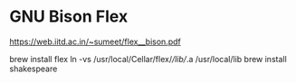 # GNU Bison Flex

https://web.iitd.ac.in/~sumeet/flex__bison.pdf

brew install flex
ln -vs /usr/local/Cellar/flex/*/lib/*.a /usr/local/lib
brew install shakespeare


